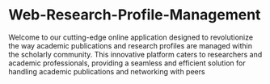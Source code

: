 # Web-Research-Profile-Management
Welcome to our cutting-edge online application designed to revolutionize the way academic publications and research profiles are managed within the scholarly community. This innovative platform caters to researchers and academic professionals, providing a seamless and efficient solution for handling academic publications and networking with peers

